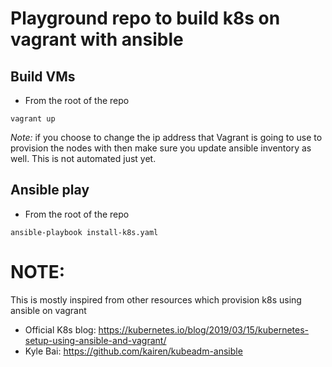 # Playground repo to build k8s on vagrant with ansible

## Build VMs

- From the root of the repo 
```
vagrant up
```

*Note:* if you choose to change the ip address that Vagrant is going to use to provision the nodes with then make sure you update ansible inventory as well. This is not automated just yet.

## Ansible play
- From the root of the repo 
```
ansible-playbook install-k8s.yaml
```

# NOTE: 

This is mostly inspired from other resources which provision k8s using ansible  on vagrant

- Official K8s blog: https://kubernetes.io/blog/2019/03/15/kubernetes-setup-using-ansible-and-vagrant/
- Kyle Bai: https://github.com/kairen/kubeadm-ansible



